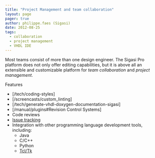```yaml
---
title: "Project Management and team collaboration"
layout: page 
pager: true
author: philippe.faes (Sigasi)
date: 2012-08-25
tags: 
  - collaboration
  - project management
  - VHDL IDE
---
```

Most teams consist of more than one design engineer. The Sigasi Pro platform does not only offer editing capabilities, but it is above all an extensible and customizable platform for _team collaboration_ and _project management_.   

Features

* [/tech/coding-styles]
* [/screencasts/custom_linting]
* [/tech/generate-vhdl-doxygen-documentation-sigasi]
* [/manual/plugins#Revision Control Systems]
* Code reviews
* [Issue tracking](http://wiki.eclipse.org/Mylyn)
* Integration with other programming language development tools, including:
	* Java
	* C/C++
	* Python
	* [Tcl/Tk](/tech/eclipse_tcl_support_in_sigasi.html)